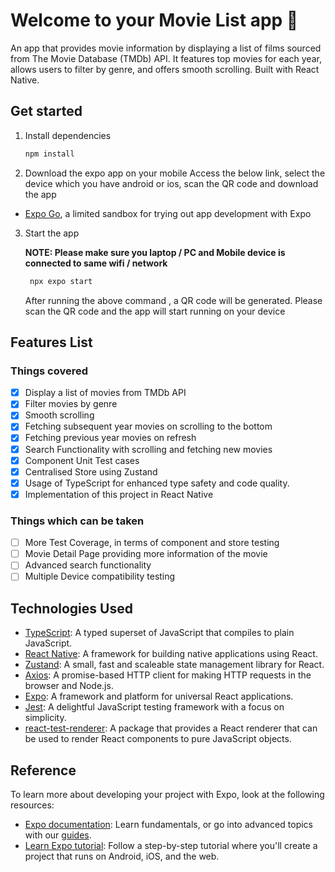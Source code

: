 # Welcome to your Movie List app 👋

An app that provides movie information by displaying a list of films sourced from The Movie Database (TMDb) API. It features top movies for each year, allows users to filter by genre, and offers smooth scrolling.
Built with React Native. 

## Get started

1. Install dependencies

   ```bash
   npm install
   ```

2. Download the expo app on your mobile
   Access the below link, select the device which you have android or ios, scan the QR code and download the app
- [Expo Go](https://docs.expo.dev/get-started/set-up-your-environment/), a limited sandbox for trying out app development with Expo

3. Start the app

   **NOTE: Please make sure you laptop / PC and Mobile device is connected to same wifi / network**

   ```bash
    npx expo start
   ```
   After running the above command , a QR code will be generated. Please scan the QR code and the app will start running on your device

## Features List

### Things covered
- [x] Display a list of movies from TMDb API
- [x] Filter movies by genre
- [x] Smooth scrolling
- [x] Fetching subsequent year movies on scrolling to the bottom
- [x] Fetching previous year movies on refresh
- [x] Search Functionality with scrolling and fetching new movies 
- [x] Component Unit Test cases
- [x] Centralised Store using Zustand
- [x] Usage of TypeScript for enhanced type safety and code quality.
- [x] Implementation of this project in React Native

### Things which can be taken
- [ ] More Test Coverage, in terms of component and store testing
- [ ] Movie Detail Page providing more information of the movie
- [ ] Advanced search functionality
- [ ] Multiple Device compatibility testing

## Technologies Used

- [TypeScript](https://www.typescriptlang.org/): A typed superset of JavaScript that compiles to plain JavaScript.
- [React Native](https://reactnative.dev/): A framework for building native applications using React.
- [Zustand](https://github.com/pmndrs/zustand): A small, fast and scaleable state management library for React.
- [Axios](https://axios-http.com/): A promise-based HTTP client for making HTTP requests in the browser and Node.js.
- [Expo](https://expo.dev/): A framework and platform for universal React applications.
- [Jest](https://jestjs.io/): A delightful JavaScript testing framework with a focus on simplicity.
- [react-test-renderer](https://reactjs.org/docs/test-renderer.html): A package that provides a React renderer that can be used to render React components to pure JavaScript objects.

## Reference

To learn more about developing your project with Expo, look at the following resources:

- [Expo documentation](https://docs.expo.dev/): Learn fundamentals, or go into advanced topics with our [guides](https://docs.expo.dev/guides).
- [Learn Expo tutorial](https://docs.expo.dev/tutorial/introduction/): Follow a step-by-step tutorial where you'll create a project that runs on Android, iOS, and the web.

